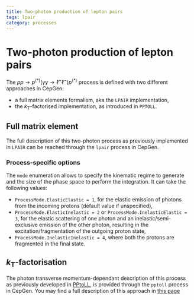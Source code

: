 ```yaml
---
title: Two-photon production of lepton pairs
tags: lpair
category: processes
---
```


# Two-photon production of lepton pairs

The $pp \rightarrow p^{(\ast)}(\gamma\gamma \rightarrow \ell^+\ell^-)p^{(\ast)}$ process is defined with two different approaches in CepGen:

- a full matrix elements formalism, aka the `LPAIR` implementation,
- the $k _ {\mathrm T}$-factorised implementation, as introduced in `PPTOLL`.

## Full matrix element
The full description of this two-photon process as previously implemented in `LPAIR` can be reached through the `lpair` process in CepGen.

### Process-specific options

The `mode` enumeration allows to specify the kinematic regime to generate and the size of the phase space to perform the integration.
It can take the following values:

- `ProcessMode.ElasticElastic = 1`, for the elastic emission of photons from the incoming protons (default value if unspecified),
- `ProcessMode.ElasticInelastic = 2` or `ProcessMode.InelasticElastic = 3`, for the elastic scattering of one photon and an inelastic/semi-exclusive emission of the other photon, resulting in the excitation/fragmentation of the outgoing proton state,
- `ProcessMode.InelasticInelastic = 4`, where both the protons are fragmented in the final state.

## $k _ {\mathrm T}$-factorisation

The photon transverse momentum-dependant description of this process as previously developed in [PPtoLL](../bibliography#textbfk-_-mathrmtextbft-factorisation), is provided through the `pptoll` process in CepGen.
You may find a full description of this approach in [this page](../kt-factor)
